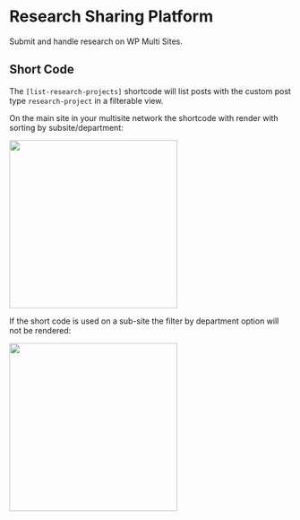 # Research Sharing Platform

Submit and handle research on WP Multi Sites.

## Short Code

The `[list-research-projects]` shortcode will list posts with the custom post type `research-project` in a filterable view.

On the main site in your multisite network the shortcode with render with sorting by subsite/department:

<img src="https://i.imgur.com/vtW0wKy.png" width="300">

If the short code is used on a sub-site the filter by department option will not be rendered:

<img src="https://i.imgur.com/OxegDPD.png" width="300">


